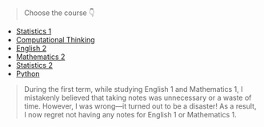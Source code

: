 > Choose the course 👇

- [Statistics 1](001Statistics1/statistics1.md)
- [Computational Thinking](002Computational-Thinking/ct.md)
- [English 2](003English2/english2.md)
- [Mathematics 2](004Mathematics2/mathematics2.md)
- [Statistics 2](005Statistics2/statistics2.md)
- [Python](006Python/python.md)

> During the first term, while studying English 1 and Mathematics 1, I mistakenly believed that taking notes was unnecessary or a waste of time. However, I was wrong—it turned out to be a disaster! As a result, I now regret not having any notes for English 1 or Mathematics 1.